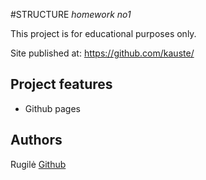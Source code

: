 #STRUCTURE
_homework no1_

This project is for educational purposes only.

Site published at: https://github.com/kauste/

## Project features

- Github pages

## Authors

Rugilė [Github](https://github.com/kauste)